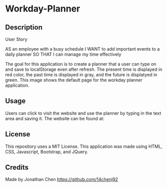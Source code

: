 # Workday-Planner

## Description

User Story

AS an employee with a busy schedule
I WANT to add important events to a daily planner
SO THAT I can manage my time effectively

The goal for this application is to create a planner that a user can type on and save to localStorage even after refresh. The 
present time is displayed in red color, the past time is displayed in gray, and the future is displatyed in green. 
This image shows the default page for the workday planner application.



## Usage
Users can click to visit the website and use the planner by typing in the text area and saving it.
The website can be found at:



## License
This repository uses a MIT License.
This application was made using HTML, CSS, Javascript, Bootstrap, and JQuery. 

## Credits
Made by Jonathan Chen 
https://github.com/14chenj92